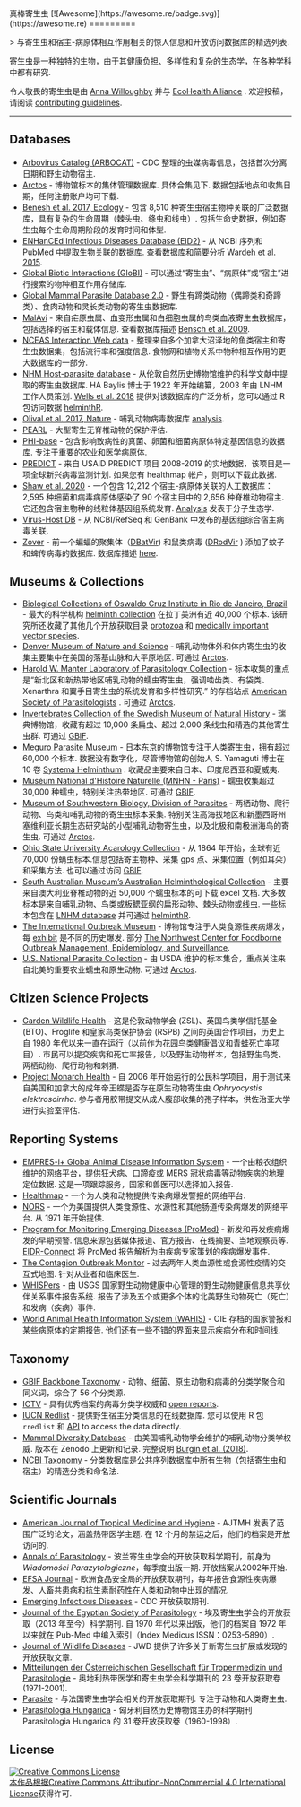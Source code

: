 <div class="github-widget" data-repo="ecohealthalliance/awesome-parasite"></div>
真棒寄生虫 [![Awesome](https://awesome.re/badge.svg)](https://awesome.re)
=========

&gt; 与寄生虫和宿主-病原体相互作用相关的惊人信息和开放访问数据库的精选列表. 

寄生虫是一种独特的生物，由于其健康负担、多样性和复杂的生态学，在各种学科中都有研究. 

令人敬畏的寄生虫是由 [Anna Willoughby](https://arw36.github.io/) 并与 [EcoHealth Alliance](https://github.com/ecohealthalliance/awesome-parasite/blob/master/www.ecohealthalliance.org) . 欢迎投稿，请阅读 [contributing guidelines](https://github.com/ecohealthalliance/awesome-parasite/blob/master/contributing.md). 

- - -
## Databases
* [Arbovirus Catalog (ARBOCAT)](https://wwwn.cdc.gov/arbocat/) - CDC 整理的虫媒病毒信息，包括首次分离日期和野生动物宿主.
* [Arctos](http://arctos.database.museum/SpecimenSearch.cfm)  - 博物馆标本的集体管理数据库. 具体合集见下. 数据包括地点和收集日期，任何注册账户均可下载. 
* [Benesh et al. 2017, Ecology](https://esajournals.onlinelibrary.wiley.com/doi/full/10.1002/ecy.1680)  - 包含 8,510 种寄生虫宿主物种关联的广泛数据库，具有复杂的生命周期（棘头虫、绦虫和线虫）. 包括生命史数据，例如寄生虫每个生命周期阶段的发育时间和体型.
* [ENHanCEd Infectious Diseases Database (EID2)](https://eid2.liverpool.ac.uk/)  - 从 NCBI 序列和 PubMed 中提取生物关联的数据库. 查看数据库和简要分析 [Wardeh et al. 2015](https://www.nature.com/articles/sdata201549).
* [Global Biotic Interactions (GloBI)](https://www.globalbioticinteractions.org/data.html) - 可以通过“寄生虫”、“病原体”或“宿主”进行搜索的物种相互作用存储库.
* [Global Mammal Parasite Database 2.0](https://esajournals.onlinelibrary.wiley.com/doi/full/10.1002/ecy.1799) - 野生有蹄类动物（偶蹄类和奇蹄类）、食肉动物和灵长类动物的寄生虫数据库.
* [MalAvi](http://130.235.244.92/Malavi/)  - 来自疟原虫属、血变形虫属和白细胞虫属的鸟类血液寄生虫数据库，包括选择的宿主和载体信息. 查看数据库描述 [Bensch et al. 2009](https://onlinelibrary.wiley.com/doi/pdf/10.1111/j.1755-0998.2009.02692.x).
* [NCEAS Interaction Web data](https://iwdb.nceas.ucsb.edu/resources.html#host_parasite)  - 整理来自多个加拿大沼泽地的鱼类宿主和寄生虫数据集，包括流行率和强度信息. 食物网和植物关系中物种相互作用的更大数据库的一部分.
* [NHM Host-parasite database](http://www.nhm.ac.uk/research-curation/scientific-resources/taxonomy-systematics/host-parasites/)  - 从伦敦自然历史博物馆维护的科学文献中提取的寄生虫数据库.  HA Baylis 博士于 1922 年开始编纂，2003 年由 LNHM 工作人员策划. [Wells et al. 2018](http://nicholasjclark.weebly.com/uploads/4/4/9/4/44946407/wells_etal_2018_globchangbiol.pdf) 提供对该数据库的广泛分析，您可以通过 R 包访问数据 [helminthR](https://github.com/ropensci/helminthR). 
 * [Olival et al. 2017, Nature](https://zenodo.org/record/807517#.Wv7kuFMvzOQ) - 哺乳动物病毒数据库 [analysis](https://www.nature.com/articles/nature22975?sf90794030). 
* [PEARL](http://pearl.berkeley.edu/) - 大型寄生无脊椎动物的保护评估.
* [PHI-base](http://www.phi-base.org/index.jsp)  - 包含影响致病性的真菌、卵菌和细菌病原体特定基因信息的数据库. 专注于重要的农业和医学病原体. 
* [PREDICT](http://data.predict.global/)  - 来自 USAID PREDICT 项目 2008-2019 的实地数据，该项目是一项全球新兴病毒监测计划. 如果您有 healthmap 帐户，则可以下载此数据. 
* [Shaw et al. 2020](https://figshare.com/articles/The_phylogenetic_range_of_bacterial_and_viral_pathogens_of_vertebrates_dataset_and_supplementary_material/8262779)  - 一个包含 12,212 个宿主-病原体关联的人工数据库：2,595 种细菌和病毒病原体感染了 90 个宿主目中的 2,656 种脊椎动物宿主. 它还包含宿主物种的线粒体基因组系统发育. [Analysis](https://onlinelibrary.wiley.com/doi/10.1111/mec.15463) 发表于分子生态学.
* [Virus-Host DB](http://www.genome.jp/virushostdb/view/) - 从 NCBI/RefSeq 和 GenBank 中发布的基因组综合宿主病毒关联.
* [Zover](http://www.mgc.ac.cn/cgi-bin/ZOVER/main.cgi) - 前一个蝙蝠的聚集体（[DBatVir](https://github.com/ecohealthalliance/awesome-parasite/blob/master/www.mgc.ac.cn/DBatVir)) 和鼠类病毒 ([DRodVir](http://www.mgc.ac.cn/DRodVir/) ) 添加了蚊子和蜱传病毒的数据库. 数据库描述 [here](https://academic.oup.com/nar/advance-article/doi/10.1093/nar/gkab862/6389491?login=true).

## Museums & Collections
* [Biological Collections of Oswaldo Cruz Institute in Rio de Janeiro, Brazil](https://portal.fiocruz.br/en/biological-collections) - 最大的科学机构 [helminth collection](http://chioc.fiocruz.br/catalogue) 在拉丁美洲有近 40,000 个标本. 该研究所还收藏了其他几个开放获取目录 [protozoa](http://colprot.fiocruz.br/index?catalogue) 和 [medically important vector species](http://cavaisc.fiocruz.br/catalogue).
* [Denver Museum of Nature and Science](https://science.dmns.org/integrative-collections/dmns-zoology-collections/)  - 哺乳动物体外和体内寄生虫的收集主要集中在美国的落基山脉和大平原地区. 可通过 [Arctos](http://arctos.database.museum/SpecimenSearch.cfm). 
* [Harold W. Manter Laboratory of Parasitology Collection](http://hwml.unl.edu/resources/database-68)  - 标本收集的重点是“新北区和新热带地区哺乳动物的蠕虫寄生虫，强调啮齿类、有袋类、Xenarthra 和翼手目寄生虫的系统发育和多样性研究.” 的存档站点 [American Society of Parasitologists](https://www.amsocparasit.org/) . 可通过 [Arctos](http://arctos.database.museum/SpecimenSearch.cfm). 
* [Invertebrates Collection of the Swedish Museum of Natural History](https://www.nrm.se/english/researchandcollections/zoology/collections/invertebrates.305_en.html)  - 瑞典博物馆，收藏有超过 10,000 条扁虫、超过 2,000 条线虫和精选的其他寄生虫群. 可通过 [GBIF](https://www.gbif.org/dataset/56aa0680-0c60-11dd-84cd-b8a03c50a862).
* [Meguro Parasite Museum](https://www.kiseichu.org/e-top)  - 日本东京的博物馆专注于人类寄生虫，拥有超过 60,000 个标本. 数据没有数字化，尽管博物馆的创始人 S. Yamaguti 博士在 10 卷 [Systema Helminthum](https://www.worldcat.org/title/systema-helminthum/oclc/427905372/editions?editionsView=true&referer=br) . 收藏品主要来自日本、印度尼西亚和夏威夷. 
* [Muséum National d'Histoire Naturelle (MNHN - Paris)](https://www.mnhn.fr/en/collections/collection-groups/marine-invertebrates/parasitic-worms-helminths)  - 蠕虫收集超过 30,000 种蠕虫，特别关注热带地区. 可通过 [GBIF](https://www.gbif.org/dataset/e0ebf2a1-3656-468a-b0b6-1aa93ff43fef#description). 
* [Museum of Southwestern Biology, Division of Parasites](https://msb.unm.edu/divisions/parasites/index.html)  - 两栖动物、爬行动物、鸟类和哺乳动物的寄生虫标本采集. 特别关注高海拔地区和新墨西哥州塞维利亚长期生态研究站的小型哺乳动物寄生虫，以及北极和南极洲海鸟的寄生虫. 可通过 [Arctos](http://arctos.database.museum/SpecimenSearch.cfm). 
* [Ohio State University Acarology Collection](https://acarology.osu.edu/database)  - 从 1864 年开始，全球有近 70,000 份螨虫标本.信息包括寄主物种、采集 gps 点、采集位置（例如耳朵）和采集方法. 也可以通过访问 [GBIF](https://www.gbif.org/dataset/96b54e8c-f762-11e1-a439-00145eb45e9a).
* [South Australian Museum’s Australian Helminthological Collection](http://www.samuseum.sa.gov.au/collections/biological-sciences/parasites/the-australian-helminthological-collection-database)  - 主要来自澳大利亚脊椎动物的近 50,000 个蠕虫标本的可下载 excel 文档. 大多数标本是来自哺乳动物、鸟类或板鳃亚纲的扁形动物、棘头动物或线虫. 一些标本包含在 [LNHM database](http://www.nhm.ac.uk/research-curation/scientific-resources/taxonomy-systematics/host-parasites/) 并可通过 [helminthR](https://github.com/ropensci/helminthR). 
* [The International Outbreak Museum](http://www.outbreakmuseum.com) - 博物馆专注于人类食源性疾病爆发，每 [exhibit](http://www.outbreakmuseum.com/exhibits/) 是不同的历史爆发. 部分 [The Northwest Center for Foodborne Outbreak Management, Epidemiology, and Surveillance](https://health.oregonstate.edu/fomes). 
* [U.S. National Parasite Collection](https://www.nal.usda.gov/exhibits/speccoll/exhibits/show/parasitic-diseases-with-econom/u-s--national-animal-parasite-)  - 由 USDA 维护的标本集合，重点关注来自北美的重要农业蠕虫和原生动物. 可通过 [Arctos](http://arctos.database.museum/SpecimenSearch.cfm). 

## Citizen Science Projects 
 * [Garden Wildlife Health](https://www.gardenwildlifehealth.org)  - 这是伦敦动物学会 (ZSL)、英国鸟类学信托基金 (BTO)、Froglife 和皇家鸟类保护协会 (RSPB) 之间的英国合作项目，历史上自 1980 年代以来一直在运行（以前作为花园鸟类健康倡议和青蛙死亡率项目）. 市民可以提交疾病和死亡率报告，以及野生动物样本，包括野生鸟类、两栖动物、爬行动物和刺猬. 
 * [Project Monarch Health](https://www.monarchparasites.org/)  - 自 2006 年开始运行的公民科学项目，用于测试来自美国和加拿大的成年帝王蝶是否存在原生动物寄生虫 _Ophryocystis elektroscirrha_. 参与者用胶带提交从成人腹部收集的孢子样本，供佐治亚大学进行实验室评估. 

## Reporting Systems 
* [EMPRES-i+ Global Animal Disease Information System](https://empres-i.apps.fao.org/)  - 一个由粮农组织维护的网络平台，提供狂犬病、口蹄疫或 MERS 冠状病毒等动物疾病的地理定位数据. 这是一项跟踪服务，国家和兽医可以选择加入报告.  
* [Healthmap](https://www.healthmap.org/en/) - 一个为人类和动物提供传染病爆发警报的网络平台.
* [NORS](https://wwwn.cdc.gov/norsdashboard/)  - 一个为美国提供人类食源性、水源性和其他肠道传染病爆发的网络平台. 从 1971 年开始提供. 
* [Program for Monitoring Emerging Diseases (ProMed)](http://www.promedmail.org/)  - 新发和再发疾病爆发的早期预警. 信息来源包括媒体报道、官方报告、在线摘要、当地观察员等. [EIDR-Connect](https://eidr-connect.eha.io/events/auto) 将 ProMed 报告解析为由疾病专家策划的疾病爆发事件. 
* [The Contagion Outbreak Monitor](https://www.contagionlive.com/outbreak-monitor)  - 过去两年人类血源性或食源性疫情的交互式地图. 针对从业者和临床医生. 
* [WHISPers](https://whispers.usgs.gov/)  - 由 USGS 国家野生动物健康中心管理的野生动物健康信息共享伙伴关系事件报告系统. 报告了涉及五个或更多个体的北美野生动物死亡（死亡）和发病（疾病）事件. 
* [World Animal Health Information System (WAHIS)](http://www.oie.int/wahis_2/public/wahid.php/Diseaseinformation/reportarchive)  - OIE 存档的国家警报和某些病原体的定期报告. 他们还有一些不错的界面来显示疾病分布和时间线.
 
## Taxonomy
* [GBIF Backbone Taxonomy](https://www.gbif.org/en/dataset/d7dddbf4-2cf0-4f39-9b2a-bb099caae36c) - 动物、细菌、原生动物和病毒的分类学聚合和同义词，综合了 56 个分类源.
* [ICTV](https://talk.ictvonline.org/taxonomy/) - 具有优秀档案的病毒分类学权威和 [open reports](https://talk.ictvonline.org/ictv-reports/).
* [IUCN Redlist](http://www.iucnredlist.org/)  - 提供野生宿主分类信息的在线数据库. 您可以使用 R 包 `rredlist` 和 [API](http://apiv3.iucnredlist.org/api/v3/docs) to access the data directly. 
* [Mammal Diversity Database](https://www.mammaldiversity.org/)  - 由美国哺乳动物学会维护的哺乳动物分类学权威. 版本在 Zenodo 上更新和记录. 完整说明 [Burgin et al. (2018)](https://academic.oup.com/jmammal/article/99/1/1/4834091?login=false). 
* [NCBI Taxonomy](https://www.ncbi.nlm.nih.gov/taxonomy) - 分类数据库是公共序列数据库中所有生物（包括寄生虫和宿主）的精选分类和命名法.

## Scientific Journals 
* [American Journal of Tropical Medicine and Hygiene](http://www.ajtmh.org/)  - AJTMH 发表了范围广泛的论文，涵盖热带医学主题. 在 12 个月的禁运之后，他们的档案是开放访问的.
* [Annals of Parasitology](https://annals-parasitology.eu/go.live.php/PL-H54/archive.html)  - 波兰寄生虫学会的开放获取科学期刊，前身为 _Wiadomości Parazytologiczne_，每季度出版一期. 开放档案从2002年开始. 
* [EFSA Journal](https://efsa.onlinelibrary.wiley.com/journal/18314732) - 欧洲食品安全局的开放获取期刊，每年报告食源性疾病爆发、人畜共患病和抗生素耐药性在人类和动物中出现的情况. 
* [Emerging Infectious Diseases](https://wwwnc.cdc.gov/eid/) - CDC 开放获取期刊.
* [Journal of the Egyptian Society of Parasitology](https://jesp.journals.ekb.eg/)  - 埃及寄生虫学会的开放获取（2013 年至今）科学期刊. 自 1970 年代以来出版，他们的档案自 1972 年以来就在 Pub-Med 中编入索引（Index Medicus ISSN：0253-5890）.
* [Journal of Wildlife Diseases](http://www.jwildlifedis.org/loi/jwdi) - JWD 提供了许多关于新寄生虫扩展或发现的开放获取文章.
* [Mitteilungen der Österreichischen Gesellschaft für Tropenmedizin und Parasitologie](https://www.zobodat.at/publikation_series.php?id=1351) - 奥地利热带医学和寄生虫学会科学期刊的 23 卷开放获取卷 (1971-2001).
* [Parasite](https://www.parasite-journal.org/)  - 与法国寄生虫学会相关的开放获取期刊. 专注于动物和人类寄生虫.  
* [Parasitologia Hungarica](http://publication.nhmus.hu/parasitologia/bannales.php?volume=1) - 匈牙利自然历史博物馆主办的科学期刊 Parasitologia Hungarica 的 31 卷开放获取卷（1960-1998）.
 

## License
<a rel="license" href="http://creativecommons.org/licenses/by-nc/4.0/"><img alt="Creative Commons License" style="border-width:0" src="https://mirrors.creativecommons.org/presskit/buttons/88x31/svg/by-nc.svg" /><br />本作品根据<a rel="license" href="http://creativecommons.org/licenses/by-nc/4.0/">Creative Commons Attribution-NonCommercial 4.0 International License</a>获得许可.
